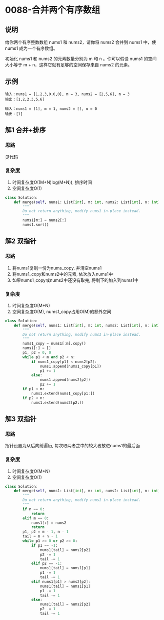 # 0088-合并两个有序数组

## 说明
给你两个有序整数数组 nums1 和 nums2，请你将 nums2 合并到 nums1 中，使 nums1 成为一个有序数组。

初始化 nums1 和 nums2 的元素数量分别为 m 和 n 。你可以假设 nums1 的空间大小等于 m + n，这样它就有足够的空间保存来自 nums2 的元素。

## 示例
```
输入：nums1 = [1,2,3,0,0,0], m = 3, nums2 = [2,5,6], n = 3
输出：[1,2,2,3,5,6]

输入：nums1 = [1], m = 1, nums2 = [], n = 0
输出：[1]
```

## 解1 合并+排序

### 思路
见代码

### 复杂度
1. 时间复杂度O((M+N)log(M+N)), 排序时间
2. 空间复杂度O(1)

```python
class Solution:
    def merge(self, nums1: List[int], m: int, nums2: List[int], n: int) -> None:
        """
        Do not return anything, modify nums1 in-place instead.
        """
        nums1[m:] = nums2[:]
        nums1.sort()
```

## 解2 双指针

### 思路
1. 将nums1复制一份为nums_copy, 并清空nums1
2. 将nums1_copy和nums2中的元素, 依次放入nums1中
3. 如果nums1_copy或nums2中还没有取完, 将剩下的加入到nums1中

### 复杂度
1. 时间复杂度O(M+N)
2. 空间复杂度O(M), nums1_copy占用O(M)的额外空间

```python
class Solution:
    def merge(self, nums1: List[int], m: int, nums2: List[int], n: int) -> None:
        """
        Do not return anything, modify nums1 in-place instead.
        """
        nums1_copy = nums1[:m].copy()
        nums1[:] = []
        p1, p2 = 0, 0
        while p1 < m and p2 < n:
            if nums1_copy[p1] < nums2[p2]:
                nums1.append(nums1_copy[p1])
                p1 += 1
            else:
                nums1.append(nums2[p2])
                p2 += 1
        if p1 < m:
            nums1.extend(nums1_copy[p1:])
        if p2 < n:
            nums1.extend(nums2[p2:])
```

## 解3 双指针

### 思路
指针设置为从后向前遍历, 每次取两者之中的较大者放进nums1的最后面

### 复杂度
1. 时间复杂度O(M+N)
2. 空间复杂度O(1)

```python
class Solution:
    def merge(self, nums1: List[int], m: int, nums2: List[int], n: int) -> None:
        """
        Do not return anything, modify nums1 in-place instead.
        """
        if n == 0:
            return
        elif m == 0:
            nums1[:] = nums2
            return
        p1, p2 = m - 1, n - 1
        tail = m + n - 1
        while p1 >= 0 or p2 >= 0:
            if p1 == -1:
                nums1[tail] = nums2[p2]
                p2 -= 1
                tail -= 1
            elif p2 == -1:
                nums1[tail] = nums1[p1]
                p1 -= 1
                tail -= 1
            elif nums1[p1] > nums2[p2]:
                nums1[tail] = nums1[p1]
                p1 -= 1
                tail -= 1
            else:
                nums1[tail] = nums2[p2]
                p2 -= 1
                tail -= 1
```